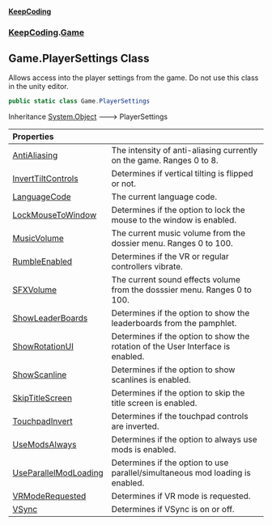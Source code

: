#### [KeepCoding](index.md 'index')
### [KeepCoding](KeepCoding.md 'KeepCoding').[Game](Game.md 'KeepCoding.Game')
## Game.PlayerSettings Class
Allows access into the player settings from the game. Do not use this class in the unity editor.   
```csharp
public static class Game.PlayerSettings
```

Inheritance [System.Object](https://docs.microsoft.com/en-us/dotnet/api/System.Object 'System.Object') &#129106; PlayerSettings  

| Properties | |
| :--- | :--- |
| [AntiAliasing](Game.PlayerSettings.AntiAliasing.md 'KeepCoding.Game.PlayerSettings.AntiAliasing') | The intensity of anti-aliasing currently on the game. Ranges 0 to 8.<br/> |
| [InvertTiltControls](Game.PlayerSettings.InvertTiltControls.md 'KeepCoding.Game.PlayerSettings.InvertTiltControls') | Determines if vertical tilting is flipped or not.<br/> |
| [LanguageCode](Game.PlayerSettings.LanguageCode.md 'KeepCoding.Game.PlayerSettings.LanguageCode') | The current language code.<br/> |
| [LockMouseToWindow](Game.PlayerSettings.LockMouseToWindow.md 'KeepCoding.Game.PlayerSettings.LockMouseToWindow') | Determines if the option to lock the mouse to the window is enabled.<br/> |
| [MusicVolume](Game.PlayerSettings.MusicVolume.md 'KeepCoding.Game.PlayerSettings.MusicVolume') | The current music volume from the dossier menu. Ranges 0 to 100.<br/> |
| [RumbleEnabled](Game.PlayerSettings.RumbleEnabled.md 'KeepCoding.Game.PlayerSettings.RumbleEnabled') | Determines if the VR or regular controllers vibrate.<br/> |
| [SFXVolume](Game.PlayerSettings.SFXVolume.md 'KeepCoding.Game.PlayerSettings.SFXVolume') | The current sound effects volume from the dosssier menu. Ranges 0 to 100.<br/> |
| [ShowLeaderBoards](Game.PlayerSettings.ShowLeaderBoards.md 'KeepCoding.Game.PlayerSettings.ShowLeaderBoards') | Determines if the option to show the leaderboards from the pamphlet.<br/> |
| [ShowRotationUI](Game.PlayerSettings.ShowRotationUI.md 'KeepCoding.Game.PlayerSettings.ShowRotationUI') | Determines if the option to show the rotation of the User Interface is enabled.<br/> |
| [ShowScanline](Game.PlayerSettings.ShowScanline.md 'KeepCoding.Game.PlayerSettings.ShowScanline') | Determines if the option to show scanlines is enabled.<br/> |
| [SkipTitleScreen](Game.PlayerSettings.SkipTitleScreen.md 'KeepCoding.Game.PlayerSettings.SkipTitleScreen') | Determines if the option to skip the title screen is enabled.<br/> |
| [TouchpadInvert](Game.PlayerSettings.TouchpadInvert.md 'KeepCoding.Game.PlayerSettings.TouchpadInvert') | Determines if the touchpad controls are inverted.<br/> |
| [UseModsAlways](Game.PlayerSettings.UseModsAlways.md 'KeepCoding.Game.PlayerSettings.UseModsAlways') | Determines if the option to always use mods is enabled.<br/> |
| [UseParallelModLoading](Game.PlayerSettings.UseParallelModLoading.md 'KeepCoding.Game.PlayerSettings.UseParallelModLoading') | Determines if the option to use parallel/simultaneous mod loading is enabled.<br/> |
| [VRModeRequested](Game.PlayerSettings.VRModeRequested.md 'KeepCoding.Game.PlayerSettings.VRModeRequested') | Determines if VR mode is requested.<br/> |
| [VSync](Game.PlayerSettings.VSync.md 'KeepCoding.Game.PlayerSettings.VSync') | Determines if VSync is on or off.<br/> |
